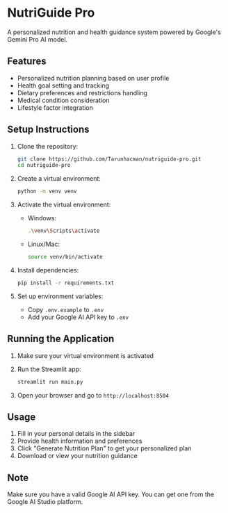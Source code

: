 # NutriGuide Pro

A personalized nutrition and health guidance system powered by Google's Gemini Pro AI model.

## Features

- Personalized nutrition planning based on user profile
- Health goal setting and tracking
- Dietary preferences and restrictions handling
- Medical condition consideration
- Lifestyle factor integration

## Setup Instructions

1. Clone the repository:
   ```bash
   git clone https://github.com/Tarunhacman/nutriguide-pro.git
   cd nutriguide-pro
   ```

2. Create a virtual environment:
   ```bash
   python -m venv venv
   ```

3. Activate the virtual environment:
   - Windows:
     ```bash
     .\venv\Scripts\activate
     ```
   - Linux/Mac:
     ```bash
     source venv/bin/activate
     ```

4. Install dependencies:
   ```bash
   pip install -r requirements.txt
   ```

5. Set up environment variables:
   - Copy `.env.example` to `.env`
   - Add your Google AI API key to `.env`

## Running the Application

1. Make sure your virtual environment is activated

2. Run the Streamlit app:
   ```bash
   streamlit run main.py
   ```

3. Open your browser and go to `http://localhost:8504`

## Usage

1. Fill in your personal details in the sidebar
2. Provide health information and preferences
3. Click "Generate Nutrition Plan" to get your personalized plan
4. Download or view your nutrition guidance

## Note

Make sure you have a valid Google AI API key. You can get one from the Google AI Studio platform. 